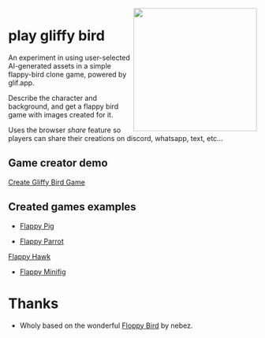 <img src="screencap.png" align="right" width="250">

# play gliffy bird

An experiment in using user-selected AI-generated assets in a simple flappy-bird clone game, powered by glif.app.

Describe the character and background, and get a flappy bird game with images created for it.

Uses the browser *share* feature so players can share their creations on discord, whatsapp, text, etc...

## Game creator demo

[Create Gliffy Bird Game](https://wanderingstan.github.io/glifbird/create.html)

## Created games examples

- [Flappy Pig](https://wanderingstan.github.io/glifbird/?background-image=https://res.cloudinary.com/dzkwltgyd/image/upload/v1694785374/glif-run-outputs/zkmtbqewdskxffgqjk6p.png&animal-image=https://res.cloudinary.com/dzkwltgyd/image/upload/v1694785363/glif-run-outputs/jztw2sck1r8ikn8vo2ee.jpg&gamename=Flappy%20Salamander&gamesummary=In%20this%20thrilling%20adventure%2C%20a%20brave%20salamander%20embarks%20on%20a%20treacherous%20journey%20through%20an%20underwater%20world%20filled%20with%20mesmerizing%20coral%20reefs%2C%20sparkling%20bubbles%2C%20and%20curious%20fish.%20With%20wit%20and%20determination%2C%20the%20salamander%20must%20navigate%20the%20perils%20of%20this%20enchanting%20domain%20to%20reach%20its%20destination%20unscathed.)

- [Flappy Parrot](https://wanderingstan.github.io/glifbird/?animal-image=https://res.cloudinary.com/dzkwltgyd/image/upload/v1694553616/glif-run-outputs/moyi8cowjlnk1kv7skgz.jpg&background-image=https://res.cloudinary.com/dzkwltgyd/image/upload/v1694553627/glif-run-outputs/tk5vh1eu562jbgn17xdo.png&gamename=Flappy%20Parrot&gamesummary=In%20this%20thrilling%20adventure%2C%20a%20fearless%20hamster%20embarks%20on%20a%20treacherous%20journey%20through%20the%20Arctic%2C%20navigating%20treacherous%20sea%20ice%20and%20perilous%20waters.%20With%20determination%20and%20courage%2C%20the%20hamster%20faces%20the%20challenges%20of%20this%20icy%20environment%2C%20braving%20the%20freezing%20cold%20and%20unpredictable%20ocean%20to%20reach%20its%20destination.)

[Flappy Hawk](https://wanderingstan.github.io/glifbird/?background-image=https://res.cloudinary.com/dzkwltgyd/image/upload/v1694716009/glif-run-outputs/jaua9miveegxth5jpweu.png&animal-image=https://res.cloudinary.com/dzkwltgyd/image/upload/v1694715997/glif-run-outputs/xv8iqeanytzlwwrjwv35.jpg&gamename=Flappy%20Hawk)

- [Flappy Minifig](https://wanderingstan.github.io/glifbird/?animal-image=https://res.cloudinary.com/dzkwltgyd/image/upload/v1694565205/glif-run-outputs/i9xrji1vj2eotmxc9n3t.jpg&background-image=https://res.cloudinary.com/dzkwltgyd/image/upload/v1694565217/glif-run-outputs/cs7f5i9xodzrzthvq1yn.png&gameName=Flappy%20Minifig)

 # Thanks

 - Wholy based on the wonderful [Floppy Bird](https://github.com/nebez/floppybird) by nebez.